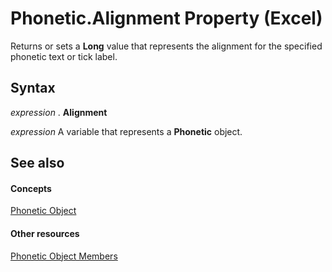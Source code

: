
# Phonetic.Alignment Property (Excel)

Returns or sets a  **Long** value that represents the alignment for the specified phonetic text or tick label.


## Syntax

 _expression_ . **Alignment**

 _expression_ A variable that represents a **Phonetic** object.


## See also


#### Concepts


[Phonetic Object](297e85d5-e8f6-6009-c51a-0d3fe01efba0.md)
#### Other resources


[Phonetic Object Members](4875c308-cfdb-6427-997c-35f7d919efab.md)
